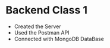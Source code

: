 <h1>Backend Class 1</h1>
<ul>
<li>Created the Server</li>
<li>Used the Postman API</li>
<li>Connected with MongoDB DataBase</li>
</ul>

